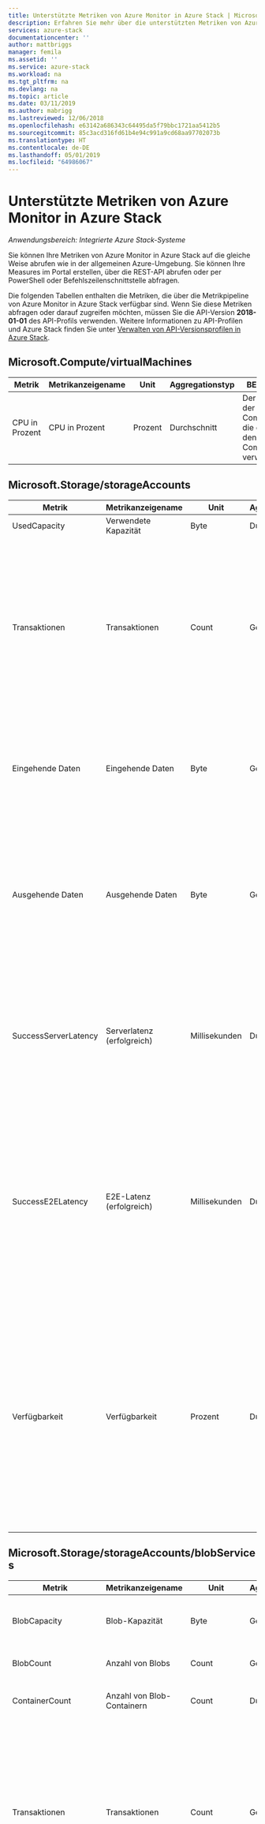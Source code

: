 ```yaml
---
title: Unterstützte Metriken von Azure Monitor in Azure Stack | Microsoft-Dokumentation
description: Erfahren Sie mehr über die unterstützten Metriken von Azure Monitor in Azure Stack.
services: azure-stack
documentationcenter: ''
author: mattbriggs
manager: femila
ms.assetid: ''
ms.service: azure-stack
ms.workload: na
ms.tgt_pltfrm: na
ms.devlang: na
ms.topic: article
ms.date: 03/11/2019
ms.author: mabrigg
ms.lastreviewed: 12/06/2018
ms.openlocfilehash: e63142a686343c64495da5f79bbc1721aa5412b5
ms.sourcegitcommit: 85c3acd316fd61b4e94c991a9cd68aa97702073b
ms.translationtype: HT
ms.contentlocale: de-DE
ms.lasthandoff: 05/01/2019
ms.locfileid: "64986067"
---
```

# <a name="supported-metrics-with-azure-monitor-on-azure-stack"></a>Unterstützte Metriken von Azure Monitor in Azure Stack

*Anwendungsbereich: Integrierte Azure Stack-Systeme*

Sie können Ihre Metriken von Azure Monitor in Azure Stack auf die gleiche Weise abrufen wie in der allgemeinen Azure-Umgebung. Sie können Ihre Measures im Portal erstellen, über die REST-API abrufen oder per PowerShell oder Befehlszeilenschnittstelle abfragen.

Die folgenden Tabellen enthalten die Metriken, die über die Metrikpipeline von Azure Monitor in Azure Stack verfügbar sind. Wenn Sie diese Metriken abfragen oder darauf zugreifen möchten, müssen Sie die API-Version **2018-01-01** des API-Profils verwenden. Weitere Informationen zu API-Profilen und Azure Stack finden Sie unter [Verwalten von API-Versionsprofilen in Azure Stack](azure-stack-version-profiles.md).

## <a name="microsoftcomputevirtualmachines"></a>Microsoft.Compute/virtualMachines

| Metrik | Metrikanzeigename | Unit | Aggregationstyp | BESCHREIBUNG | Dimensionen |
|----------------|---------------------|---------|------------------|-----------------------------------------------------------------------------------------------|---------------|
| CPU in Prozent | CPU in Prozent | Prozent | Durchschnitt | Der Prozentsatz der zugewiesenen Computeeinheiten, die derzeit von den virtuellen Computern verwendet werden | Keine Dimensionen |

## <a name="microsoftstoragestorageaccounts"></a>Microsoft.Storage/storageAccounts

| Metrik | Metrikanzeigename | Unit | Aggregationstyp | BESCHREIBUNG | Dimensionen |
|----------------------|------------------------|--------------|------------------|---------------------------------------------------------------------------------------------------------------------------------------------------------------------------------------------------------------------------------------------------------------------------------------------------------------------------------------------------------------------------------|--------------------------------|
| UsedCapacity | Verwendete Kapazität | Byte | Durchschnitt | Vom Konto verwendete Kapazität | Keine Dimensionen |
| Transaktionen | Transaktionen | Count | Gesamt | Die Anzahl von Anforderungen, die an einen Speicherdienst oder an den angegebenen API-Vorgang gerichtet wurden. Diese Anzahl umfasst erfolgreiche und fehlgeschlagene Anforderungen sowie Anforderungen, die Fehler erzeugt haben. Verwenden Sie die Dimension „ResponseType“ für die Anzahl von verschiedenen Antworttypen. | ResponseType, GeoType, ApiName |
| Eingehende Daten | Eingehende Daten | Byte | Gesamt | Die Menge der Eingangsdaten in Byte. Diese Anzahl umfasst die eingehenden Daten von einem externen Client in Azure Storage sowie die eingehenden Daten innerhalb von Azure. | GeoType, ApiName |
| Ausgehende Daten | Ausgehende Daten | Byte | Gesamt | Die Menge der Ausgangsdaten in Byte. Diese Anzahl umfasst die ausgehenden Daten von einem externen Client in Azure Storage sowie die ausgehenden Daten innerhalb von Azure. Diese Anzahl gibt daher keine gebührenpflichtigen ausgehenden Daten an. | GeoType, ApiName |
| SuccessServerLatency | Serverlatenz (erfolgreich) | Millisekunden | Durchschnitt | Die durchschnittliche Latenz in Millisekunden, die von Azure Storage verwendet wurde, um eine erfolgreiche Anforderung zu verarbeiten. Dieser Wert enthält nicht die in „AverageE2ELatency“ angegebene Netzwerklatenz. | GeoType, ApiName |
| SuccessE2ELatency | E2E-Latenz (erfolgreich) | Millisekunden | Durchschnitt | Die durchschnittliche End-to-End-Latenz für erfolgreiche Anforderungen in Millisekunden, die an einen Speicherdienst oder den angegebenen API-Vorgang gesendet wurden. Dieser Wert enthält die erforderliche Verarbeitungszeit in Azure Storage für das Lesen der Anforderung, das Senden der Antwort und das Empfangen der Bestätigung der Antwort. | GeoType, ApiName |
| Verfügbarkeit | Verfügbarkeit | Prozent | Durchschnitt | Die Verfügbarkeit (in Prozent) für den Speicherdienst oder den angegebenen API-Vorgang. Die Verfügbarkeit wird berechnet, indem der Wert „TotalBillableRequests“ durch die Anzahl von zutreffenden Anforderungen, einschließlich der, die unerwartete Fehler erzeugt haben, geteilt wird. Alle unerwarteten Fehler führen zu einer reduzierten Verfügbarkeit für den Speicherdienst oder den angegebenen API-Vorgang. | GeoType, ApiName |

## <a name="microsoftstoragestorageaccountsblobservices"></a>Microsoft.Storage/storageAccounts/blobServices

| Metrik | Metrikanzeigename | Unit | Aggregationstyp | BESCHREIBUNG | Dimensionen |
|----------------------|------------------------|--------------|------------------|---------------------------------------------------------------------------------------------------------------------------------------------------------------------------------------------------------------------------------------------------------------------------------------------------------------------------------------------------------------------------------|--------------------------------|
| BlobCapacity | Blob-Kapazität | Byte | Gesamt | Die Größe des vom Blob-Dienst des Speicherkontos genutzten Speichers in Byte. | BlobType |
| BlobCount | Anzahl von Blobs | Count | Gesamt | Die Anzahl von Blobs im Blob-Dienst des Speicherkontos. | BlobType |
| ContainerCount | Anzahl von Blob-Containern | Count | Durchschnitt | Die Anzahl von Containern im Blob-Dienst des Speicherkontos. | Keine Dimensionen |
| Transaktionen | Transaktionen | Count | Gesamt | Die Anzahl von Anforderungen, die an einen Speicherdienst oder an den angegebenen API-Vorgang gerichtet wurden. Diese Anzahl umfasst erfolgreiche und fehlgeschlagene Anforderungen sowie Anforderungen, die Fehler erzeugt haben. Verwenden Sie die Dimension „ResponseType“ für die Anzahl von verschiedenen Antworttypen. | ResponseType, GeoType, ApiName |
| Eingehende Daten | Eingehende Daten | Byte | Gesamt | Die Menge der Eingangsdaten in Byte. Diese Anzahl umfasst die eingehenden Daten von einem externen Client in Azure Storage sowie die eingehenden Daten innerhalb von Azure. | GeoType, ApiName |
| Ausgehende Daten | Ausgehende Daten | Byte | Gesamt | Die Menge der Ausgangsdaten in Byte. Diese Anzahl umfasst die ausgehenden Daten von einem externen Client in Azure Storage sowie die ausgehenden Daten innerhalb von Azure. Diese Anzahl gibt daher keine gebührenpflichtigen ausgehenden Daten an. | GeoType, ApiName |
| SuccessServerLatency | Serverlatenz (erfolgreich) | Millisekunden | Durchschnitt | Die durchschnittliche Latenz in Millisekunden, die von Azure Storage verwendet wurde, um eine erfolgreiche Anforderung zu verarbeiten. Dieser Wert enthält nicht die in „AverageE2ELatency“ angegebene Netzwerklatenz. | GeoType, ApiName |
| SuccessE2ELatency | E2E-Latenz (erfolgreich) | Millisekunden | Durchschnitt | Die durchschnittliche End-to-End-Latenz für erfolgreiche Anforderungen in Millisekunden, die an einen Speicherdienst oder den angegebenen API-Vorgang gesendet wurden. Dieser Wert enthält die erforderliche Verarbeitungszeit in Azure Storage für das Lesen der Anforderung, das Senden der Antwort und das Empfangen der Bestätigung der Antwort. | GeoType, ApiName |
| Verfügbarkeit | Verfügbarkeit | Prozent | Durchschnitt | Die Verfügbarkeit (in Prozent) für den Speicherdienst oder den angegebenen API-Vorgang. Die Verfügbarkeit wird berechnet, indem der Wert „TotalBillableRequests“ durch die Anzahl von zutreffenden Anforderungen, einschließlich der, die unerwartete Fehler erzeugt haben, geteilt wird. Alle unerwarteten Fehler führen zu einer reduzierten Verfügbarkeit für den Speicherdienst oder den angegebenen API-Vorgang. | GeoType, ApiName |

## <a name="microsoftstoragestorageaccountstableservices"></a>Microsoft.Storage/storageAccounts/tableServices

| Metrik | Metrikanzeigename | Unit | Aggregationstyp | BESCHREIBUNG | Dimensionen |
|----------------------|------------------------|--------------|------------------|---------------------------------------------------------------------------------------------------------------------------------------------------------------------------------------------------------------------------------------------------------------------------------------------------------------------------------------------------------------------------------|--------------------------------|
| TableCapacity | Tabellenkapazität | Byte | Durchschnitt | Die Größe des vom Tabellendienst des Speicherkontos genutzten Speichers in Byte. | Keine Dimensionen |
| TableCount | Anzahl von Tabellen | Count | Durchschnitt | Die Anzahl von Tabellen im Tabellendienst des Speicherkontos. | Keine Dimensionen |
| TableEntityCount | Anzahl von Tabellenentitäten | Count | Durchschnitt | Die Anzahl von Tabellenentitäten im Tabellendienst des Speicherkontos. | Keine Dimensionen |
| Transaktionen | Transaktionen | Count | Gesamt | Die Anzahl von Anforderungen, die an einen Speicherdienst oder an den angegebenen API-Vorgang gerichtet wurden. Diese Anzahl umfasst erfolgreiche und fehlgeschlagene Anforderungen sowie Anforderungen, die Fehler erzeugt haben. Verwenden Sie die Dimension „ResponseType“ für die Anzahl von verschiedenen Antworttypen. | ResponseType, GeoType, ApiName |
| Eingehende Daten | Eingehende Daten | Byte | Gesamt | Die Menge der Eingangsdaten in Byte. Diese Anzahl umfasst die eingehenden Daten von einem externen Client in Azure Storage sowie die eingehenden Daten innerhalb von Azure. | GeoType, ApiName |
| Ausgehende Daten | Ausgehende Daten | Byte | Gesamt | Die Menge der Ausgangsdaten in Byte. Diese Anzahl umfasst die ausgehenden Daten von einem externen Client in Azure Storage sowie die ausgehenden Daten innerhalb von Azure. Diese Anzahl gibt daher keine gebührenpflichtigen ausgehenden Daten an. | GeoType, ApiName |
| SuccessServerLatency | Serverlatenz (erfolgreich) | Millisekunden | Durchschnitt | Die durchschnittliche Latenz in Millisekunden, die von Azure Storage verwendet wurde, um eine erfolgreiche Anforderung zu verarbeiten. Dieser Wert enthält nicht die in „AverageE2ELatency“ angegebene Netzwerklatenz. | GeoType, ApiName |
| SuccessE2ELatency | E2E-Latenz (erfolgreich) | Millisekunden | Durchschnitt | Die durchschnittliche End-to-End-Latenz für erfolgreiche Anforderungen in Millisekunden, die an einen Speicherdienst oder den angegebenen API-Vorgang gesendet wurden. Dieser Wert enthält die erforderliche Verarbeitungszeit in Azure Storage für das Lesen der Anforderung, das Senden der Antwort und das Empfangen der Bestätigung der Antwort. | GeoType, ApiName |
| Verfügbarkeit | Verfügbarkeit | Prozent | Durchschnitt | Die Verfügbarkeit (in Prozent) für den Speicherdienst oder den angegebenen API-Vorgang. Die Verfügbarkeit wird berechnet, indem der Wert „TotalBillableRequests“ durch die Anzahl von zutreffenden Anforderungen, einschließlich der, die unerwartete Fehler erzeugt haben, geteilt wird. Alle unerwarteten Fehler führen zu einer reduzierten Verfügbarkeit für den Speicherdienst oder den angegebenen API-Vorgang. | GeoType, ApiName |

## <a name="microsoftstoragestorageaccountsqueueservices"></a>Microsoft.Storage/storageAccounts/queueServices

| Metrik | Metrikanzeigename | Unit | Aggregationstyp | BESCHREIBUNG | Dimensionen |
|----------------------|------------------------|--------------|------------------|---------------------------------------------------------------------------------------------------------------------------------------------------------------------------------------------------------------------------------------------------------------------------------------------------------------------------------------------------------------------------------|--------------------------------|
| QueueCapacity | Warteschlangenkapazität | Byte | Durchschnitt | Die Größe des vom Warteschlangendienst des Speicherkontos genutzten Speichers in Byte. | Keine Dimensionen |
| QueueCount | Anzahl von Warteschlangen | Count | Durchschnitt | Die Anzahl von Warteschlangen im Warteschlangendienst des Speicherkontos. | Keine Dimensionen |
| QueueMessageCount | Anzahl von Warteschlangennachrichten | Count | Durchschnitt | Die ungefähre Anzahl von Warteschlangennachrichten im Warteschlangendienst des Speicherkontos. | Keine Dimensionen |
| Transaktionen | Transaktionen | Count | Gesamt | Die Anzahl von Anforderungen, die an einen Speicherdienst oder an den angegebenen API-Vorgang gerichtet wurden. Diese Anzahl umfasst erfolgreiche und fehlgeschlagene Anforderungen sowie Anforderungen, die Fehler erzeugt haben. Verwenden Sie die Dimension „ResponseType“ für die Anzahl von verschiedenen Antworttypen. | ResponseType, GeoType, ApiName |
| Eingehende Daten | Eingehende Daten | Byte | Gesamt | Die Menge der Eingangsdaten in Byte. Diese Anzahl umfasst die eingehenden Daten von einem externen Client in Azure Storage sowie die eingehenden Daten innerhalb von Azure. | GeoType, ApiName |
| Ausgehende Daten | Ausgehende Daten | Byte | Gesamt | Die Menge der Ausgangsdaten in Byte. Diese Anzahl umfasst die ausgehenden Daten von einem externen Client in Azure Storage sowie die ausgehenden Daten innerhalb von Azure. Diese Anzahl gibt daher keine gebührenpflichtigen ausgehenden Daten an. | GeoType, ApiName |
| SuccessServerLatency | Serverlatenz (erfolgreich) | Millisekunden | Durchschnitt | Die durchschnittliche Latenz in Millisekunden, die von Azure Storage verwendet wurde, um eine erfolgreiche Anforderung zu verarbeiten. Dieser Wert enthält nicht die in „AverageE2ELatency“ angegebene Netzwerklatenz. | GeoType, ApiName |
| SuccessE2ELatency | E2E-Latenz (erfolgreich) | Millisekunden | Durchschnitt | Die durchschnittliche End-to-End-Latenz für erfolgreiche Anforderungen in Millisekunden, die an einen Speicherdienst oder den angegebenen API-Vorgang gesendet wurden. Dieser Wert enthält die erforderliche Verarbeitungszeit in Azure Storage für das Lesen der Anforderung, das Senden der Antwort und das Empfangen der Bestätigung der Antwort. | GeoType, ApiName |
| Verfügbarkeit | Verfügbarkeit | Prozent | Durchschnitt | Die Verfügbarkeit (in Prozent) für den Speicherdienst oder den angegebenen API-Vorgang. Die Verfügbarkeit wird berechnet, indem der Wert „TotalBillableRequests“ durch die Anzahl von zutreffenden Anforderungen, einschließlich der, die unerwartete Fehler erzeugt haben, geteilt wird. Alle unerwarteten Fehler führen zu einer reduzierten Verfügbarkeit für den Speicherdienst oder den angegebenen API-Vorgang. | GeoType, ApiName |

## <a name="next-steps"></a>Nächste Schritte

Erfahren Sie mehr zu [Azure Monitor in Azure Stack](azure-stack-metrics-azure-data.md).
